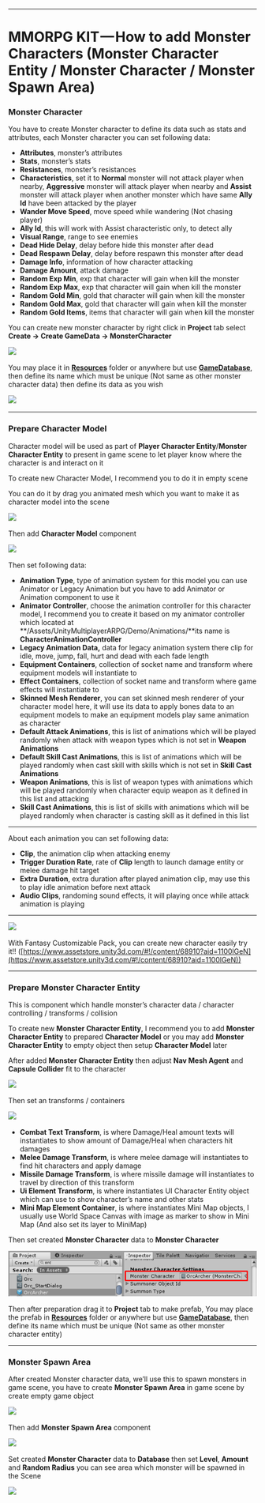 * * *

MMORPG KIT — How to add Monster Characters (Monster Character Entity / Monster Character / Monster Spawn Area)
==================================================================================================================

### Monster Character

You have to create Monster character to define its data such as stats and attributes, each Monster character you can set following data:

*   **Attributes**, monster’s attributes
*   **Stats**, monster’s stats
*   **Resistances**, monster’s resistances
*   **Characteristics**, set it to **Normal** monster will not attack player when nearby, **Aggressive** monster will attack player when nearby and **Assist** monster will attack player when another monster which have same **Ally Id** have been attacked by the player
*   **Wander Move Speed**, move speed while wandering (Not chasing player)
*   **Ally Id**, this will work with Assist characteristic only, to detect ally
*   **Visual Range**, range to see enemies
*   **Dead Hide Delay**, delay before hide this monster after dead
*   **Dead Respawn Delay**, delay before respawn this monster after dead
*   **Damage Info**, information of how character attacking
*   **Damage Amount**, attack damage
*   **Random Exp Min**, exp that character will gain when kill the monster
*   **Random Exp Max**, exp that character will gain when kill the monster
*   **Random Gold Min**, gold that character will gain when kill the monster
*   **Random Gold Max**, gold that character will gain when kill the monster
*   **Random Gold Items**, items that character will gain when kill the monster

You can create new monster character by right click in **Project** tab select   
**Create → Create GameData → MonsterCharacter**

![](https://cdn-images-1.medium.com/max/1600/0*pGNyaTj56uFQCZvv)

You may place it in [**Resources**](https://docs.unity3d.com/Manual/LoadingResourcesatRuntime.html) folder or anywhere but use [**GameDatabase**](https://medium.com/suriyun-production/mmorpg-kit-game-database-ce081169f097), then define its name which must be unique (Not same as other monster character data) then define its data as you wish

![](https://cdn-images-1.medium.com/max/1600/1*QmfGq-ao-OOwlEegDsUvWg.png)

* * *

### Prepare Character Model

Character model will be used as part of **Player Character Entity**/**Monster Character Entity** to present in game scene to let player know where the character is and interact on it

To create new Character Model, I recommend you to do it in empty scene

You can do it by drag you animated mesh which you want to make it as character model into the scene

![](https://cdn-images-1.medium.com/max/1600/0*0X6gBEW0c7ZbmSOw)

Then add **Character Model** component

![](https://cdn-images-1.medium.com/max/1600/0*3H8pIWD4reiE9wO7)

Then set following data:

*   **Animation Type**, type of animation system for this model you can use Animator or Legacy Animation but you have to add Animator or Animation component to use it
*   **Animator Controller**, choose the animation controller for this character model, I recommend you to create it based on my animator controller which located at **/Assets/UnityMultiplayerARPG/Demo/Animations/**its name is **CharacterAnimationController**
*   **Legacy Animation Data,** data for legacy animation system there clip for idle, move, jump, fall, hurt and dead with each fade length
*   **Equipment Containers**, collection of socket name and transform where equipment models will instantiate to
*   **Effect Containers**, collection of socket name and transform where game effects will instantiate to
*   **Skinned Mesh Renderer**, you can set skinned mesh renderer of your character model here, it will use its data to apply bones data to an equipment models to make an equipment models play same animation as character
*   **Default Attack Animations**, this is list of animations which will be played randomly when attack with weapon types which is not set in **Weapon Animations**
*   **Default Skill Cast Animations**, this is list of animations which will be played randomly when cast skill with skills which is not set in **Skill Cast Animations**
*   **Weapon Animations**, this is list of weapon types with animations which will be played randomly when character equip weapon as it defined in this list and attacking
*   **Skill Cast Animations**, this is list of skills with animations which will be played randomly when character is casting skill as it defined in this list

* * *

About each animation you can set following data:

*   **Clip**, the animation clip when attacking enemy
*   **Trigger Duration Rate**, rate of **Clip** length to launch damage entity or melee damage hit target
*   **Extra Duration**, extra duration after played animation clip, may use this to play idle animation before next attack
*   **Audio Clips**, randoming sound effects, it will playing once while attack animation is playing

* * *

![](https://cdn-images-1.medium.com/max/1600/0*p1VC4OlJV1eb8Gqw)

With Fantasy Customizable Pack, you can create new character easily try it!! ([https://www.assetstore.unity3d.com/#!/content/68910?aid=1100lGeN](https://www.assetstore.unity3d.com/#!/content/68910?aid=1100lGeN))

* * *

### Prepare Monster Character Entity

This is component which handle monster’s character data / character controlling / transforms / collision

To create new **Monster Character Entity**, I recommend you to add **Monster Character Entity** to prepared **Character Model** or you may add **Monster Character Entity** to empty object then setup **Character Model** later

After added **Monster Character Entity** then adjust **Nav Mesh Agent** and **Capsule Collider** fit to the character

![](https://cdn-images-1.medium.com/max/1600/0*Mlym3JeT9P1ToHwQ)

Then set an transforms / containers

![](https://cdn-images-1.medium.com/max/1600/0*26V27Sbbp5bLrZ8k)

*   **Combat Text Transform**, is where Damage/Heal amount texts will instantiates to show amount of Damage/Heal when characters hit damages
*   **Melee Damage Transform**, is where melee damage will instantiates to find hit characters and apply damage
*   **Missile Damage Transform**, is where missile damage will instantiates to travel by direction of this transform
*   **Ui Element Transform**, is where instantiates UI Character Entity object which can use to show character’s name and other stats
*   **Mini Map Element Container**, is where instantiates Mini Map objects, I usually use World Space Canvas with image as marker to show in Mini Map (And also set its layer to MiniMap)

Then set created **Monster Character** data to **Monster Character**

![](../images/new_monster_character_entity_setting.png)

Then after preparation drag it to **Project** tab to make prefab, You may place the prefab in [**Resources**](https://docs.unity3d.com/Manual/LoadingResourcesatRuntime.html)  folder or anywhere but use [**GameDatabase**](https://medium.com/suriyun-production/mmorpg-kit-game-database-ce081169f097), then define its name which must be unique (Not same as other monster character entity)

* * *

### **Monster Spawn Area**

After created Monster character data, we’ll use this to spawn monsters in game scene, you have to create **Monster Spawn Area** in game scene by create empty game object

![](https://cdn-images-1.medium.com/max/1600/0*AnEtOam16Avsb_ey)

Then add **Monster Spawn Area** component

![](https://cdn-images-1.medium.com/max/1600/0*AmEuRolUdj6WS8yw)

Set created **Monster Character** data to **Database** then set **Level**, **Amount** and **Random Radius** you can see area which monster will be spawned in the Scene

![](https://cdn-images-1.medium.com/max/1600/0*uYLjZyGji7DHaps6)